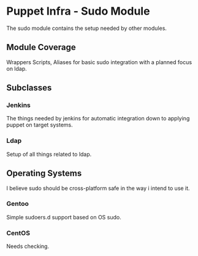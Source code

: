 Puppet Infra - Sudo Module
==========================

The sudo module contains the setup needed by other modules.

Module Coverage
---------------

Wrappers Scripts, Aliases for basic sudo integration with a
planned focus on ldap.

Subclasses
----------
### Jenkins

The things needed by jenkins for automatic integration down
to applying puppet on target systems.

### Ldap

Setup of all things related to ldap.

Operating Systems
-----------------

I believe sudo should be cross-platform safe in the way i
intend to use it.

### Gentoo

Simple sudoers.d support based on OS sudo.

### CentOS

Needs checking.

